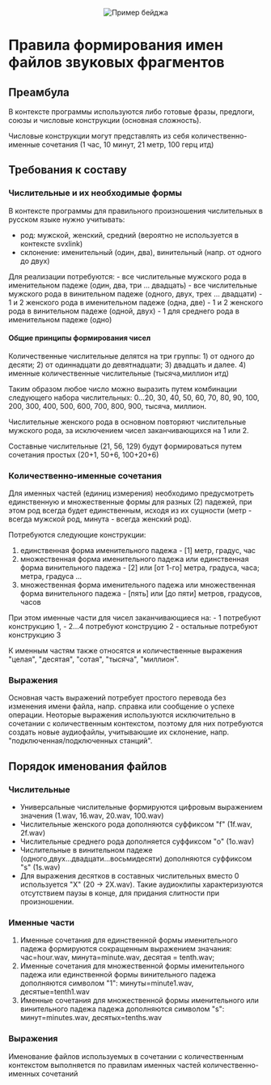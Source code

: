 <p align="center">
  <img src="https://img.shields.io/badge/Hello-World-brightgreen?style=for-the-badge&logo=github" alt="Пример бейджа">
</p>

# Правила формирования имен файлов звуковых фрагментов

## Преамбула

В контексте программы используются либо готовые фразы, предлоги, союзы и числовые конструкции (основная сложность).

Числовые конструкции могут представлять из себя количественно-именные сочетания (1 час, 10 минут, 21 метр, 100 герц итд)

## Требования к составу

### Числительные и их необходимые формы

В контексте программы для правильного произношения числительных в русском языке нужно учитывать: 

 - род: мужской, женский, средний (вероятно не используется в контексте svxlink)  
 - склонение: именительный (один, два), винительный (напр. от одного до двух)

Для реализации потребуются:
	- все числительные мужского рода в именительном падеже (один, два, три ... двадцать) 
	- все числительные мужского рода в винительном падеже (одного, двух, трех ... двадцати)
	- 1 и 2 женского рода в именительном падеже (одна, две)
	- 1 и 2 женского рода в винительном падеже (одной, двух)
	- 1 для среднего рода в именительном падеже (одно)

#### Общие принципы формирования чисел

Количественные числительные делятся на три группы: 
	1) от одного до десяти; 
	2) от одиннадцати до девятнадцати; 
	3) двадцать и далее. 
	4) именные количественные числительные (тысяча,миллион итд)

Таким образом любое число можно выразить путем комбинации следующего набора числительных:
0...20, 30, 40, 50, 60, 70, 80, 90, 100, 200, 300, 400, 500, 600, 700, 800, 900, тысяча, миллион.

Числительные женского рода в основном повторяют числительные мужского рода, за исключением чисел заканчивающихся на 1 или 2.

Составные числительные (21, 56, 129) будут формироваться путем сочетания простых (20+1, 50+6, 100+20+6)


### Количественно-именные сочетания

Для именных частей (единиц измерения) необходимо предусмотреть единственную и множественные формы для разных (2) падежей, при этом род всегда будет единственным, исходя из их сущности (метр - всегда мужской род, минута - всегда женский род).

Потребуются следующие конструкции:
 1) единственная форма именительного падежа - [1] метр, градус, час 
 2) множественная форма именительного падежа или единственная форма винительного падежа - [2] или [от 1-го] метра, градуса, часа;  метра, градуса ...
 3) множественная форма именительного падежа или множественная форма винительного падежа - [пять] или [до пяти] метров, градусов, часов

При этом именные части для чисел заканчивающиеся на:
	- 1 потребуют конструкцию 1,
	- 2...4 потребуют конструцию 2
	- остальные потребуют конструкцию 3

К именным частям также относятся и количественные выражения "целая", "десятая", "сотая", "тысяча", "миллион".

### Выражения

Основная часть выражений потребует простого перевода без изменения имени файла, напр. справка или сообщение о успехе операции.
Неоторые выражения используются исключительно в сочетании с количественным контекстом, поэтому для них потребуются создать новые аудиофайлы, 
учитываюшие их склонение, напр. "подключенная/подключенных станций". 


## Порядок именования файлов

### Числительные

 - Универсальные числительные формируются цифровым выражением значения (1.wav, 16.wav, 20.wav, 100.wav)
 - Числительные женского рода дополняются суффиксом "f" (1f.wav, 2f.wav)
 - Числительные среднего рода дополняется суффиксом "o" (1o.wav)
 - Числительные в винительном падеже (одного,двух...двадцати...восьмидесяти) дополняются суффиксом "s" (1s.wav)
 - Для выражения десятков в составных числительных вместо 0 используется "X" (20 -> 2X.wav). Такие аудиоклипы характеризуются отсутствием паузы в конце, для придания слитности при произношении.


### Именные части

 1) Именные сочетания для единственной формы именительного падежа формируются сокращенным выражением значания: 
 	час=hour.wav, минута=minute.wav, десятая = tenth.wav;
 2) Именные сочетания для множественной формы именительного падежа или единственной формы винительного падежа дополняются символом "1":
    минуты=minute1.wav, десятые=tenth1.wav
 3) Именные сочетания для множественной формы именительного или винительного падежа падежа дополняются символом "s":
	минут=minutes.wav, десятых=tenths.wav

### Выражения 

Именование файлов используемых в сочетании с количественным контекстом выполняется по правилам именных частей количественно-именных сочетаний
